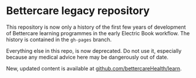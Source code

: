 # Bettercare legacy repository

This repository is now only a history of the first few years of development of Bettercare learning programmes in the early Electric Book workflow. The history is contained in the `gh-pages` branch.

Everything else in this repo, is now deprecated. Do not use it, especially because any medical advice here may be dangerously out of date.

New, updated content is available at [github.com/bettercareHealth/learn](http://github.com/bettercareHealth/learn).
